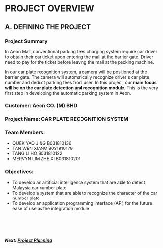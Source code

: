 # PROJECT OVERVIEW

## A. DEFINING THE PROJECT
###  Project Summary
In Aeon Mall, conventional parking fees charging system require car driver to obtain their car ticket upon entering the mall at the barrier gate. Driver need to pay for the ticket before leaving the mall at the packing machine. 

In our car plate recognition system, a camera will be positioned at the barrier gate. The camera will automatically recognize driver's car plate number and deduct parking fees from user. In this project, our **main focus will be on the car plate detection and recognition module**. This is the very first step in developing the automatic parking system in Aeon. 


###  Customer: Aeon CO. (M) BHD 

### Project Name: CAR PLATE RECOGNITION SYSTEM

### Team Members: 
+ QUEK YAO JING B031810136
+ TAN WEN XIANG B031810179
+ TANG LI HO B031810122
+ MERVYN LIM ZHE XI B031810201

### Objectives:
+ To develop an artificial intelligence system that are able to detect Malaysia car number plate
+ To develop a system that are able to recognize the character of the car number plate
+ To develop an application programming interface (API) for the future ease of use as the integration module

<br><br><br>
##### Next: [Project Planning](B-PROJECT_PLANNING.md)

